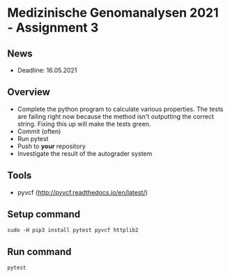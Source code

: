 # Medizinische Genomanalysen 2021 - Assignment 3

## News
* Deadline: 16.05.2021

## Overview
* Complete the python program to calculate various properties. The tests are failing right now because the method isn't outputting the correct string. Fixing this up will make the tests green.
* Commit (often)
* Run pytest
* Push to **your** repository
* Investigate the result of the autograder system

## Tools
* pyvcf (http://pyvcf.readthedocs.io/en/latest/)

## Setup command
`sudo -H pip3 install pytest pyvcf httplib2`

## Run command
`pytest`



